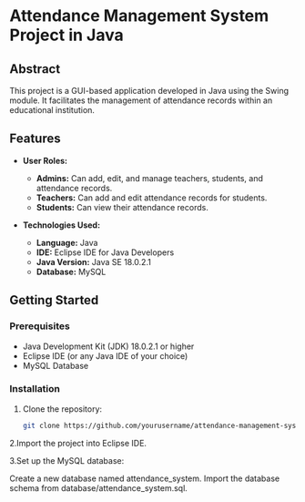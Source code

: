 # Attendance Management System Project in Java

## Abstract
This project is a GUI-based application developed in Java using the Swing module. It facilitates the management of attendance records within an educational institution.

## Features
- **User Roles:**
  - **Admins:** Can add, edit, and manage teachers, students, and attendance records.
  - **Teachers:** Can add and edit attendance records for students.
  - **Students:** Can view their attendance records.

- **Technologies Used:**
  - **Language:** Java
  - **IDE:** Eclipse IDE for Java Developers
  - **Java Version:** Java SE 18.0.2.1
  - **Database:** MySQL

## Getting Started
### Prerequisites
- Java Development Kit (JDK) 18.0.2.1 or higher
- Eclipse IDE (or any Java IDE of your choice)
- MySQL Database

### Installation
1. Clone the repository:
   ```bash
   git clone https://github.com/yourusername/attendance-management-system.git

2.Import the project into Eclipse IDE.

3.Set up the MySQL database:

Create a new database named attendance_system.
Import the database schema from database/attendance_system.sql.
